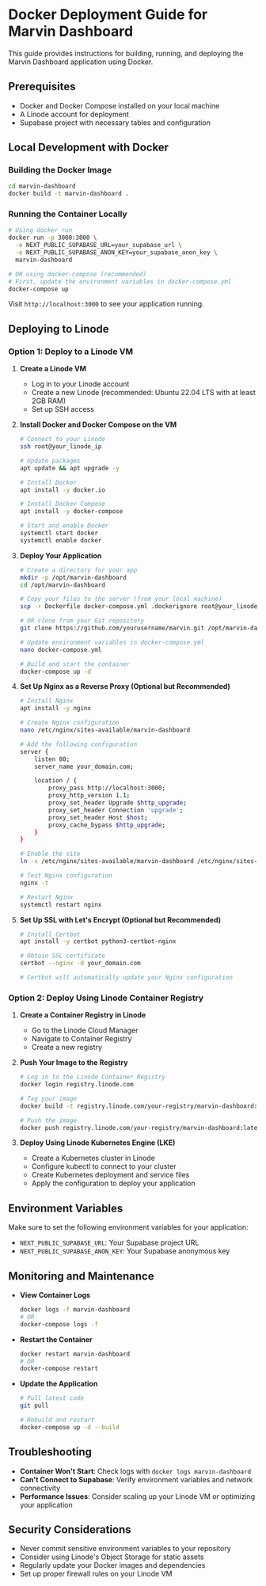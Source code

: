 # Docker Deployment Guide for Marvin Dashboard

This guide provides instructions for building, running, and deploying the Marvin Dashboard application using Docker.

## Prerequisites

- Docker and Docker Compose installed on your local machine
- A Linode account for deployment
- Supabase project with necessary tables and configuration

## Local Development with Docker

### Building the Docker Image

```bash
cd marvin-dashboard
docker build -t marvin-dashboard .
```

### Running the Container Locally

```bash
# Using docker run
docker run -p 3000:3000 \
  -e NEXT_PUBLIC_SUPABASE_URL=your_supabase_url \
  -e NEXT_PUBLIC_SUPABASE_ANON_KEY=your_supabase_anon_key \
  marvin-dashboard

# OR using docker-compose (recommended)
# First, update the environment variables in docker-compose.yml
docker-compose up
```

Visit `http://localhost:3000` to see your application running.

## Deploying to Linode

### Option 1: Deploy to a Linode VM

1. **Create a Linode VM**

   - Log in to your Linode account
   - Create a new Linode (recommended: Ubuntu 22.04 LTS with at least 2GB RAM)
   - Set up SSH access

2. **Install Docker and Docker Compose on the VM**

   ```bash
   # Connect to your Linode
   ssh root@your_linode_ip

   # Update packages
   apt update && apt upgrade -y

   # Install Docker
   apt install -y docker.io

   # Install Docker Compose
   apt install -y docker-compose

   # Start and enable Docker
   systemctl start docker
   systemctl enable docker
   ```

3. **Deploy Your Application**

   ```bash
   # Create a directory for your app
   mkdir -p /opt/marvin-dashboard
   cd /opt/marvin-dashboard

   # Copy your files to the server (from your local machine)
   scp -r Dockerfile docker-compose.yml .dockerignore root@your_linode_ip:/opt/marvin-dashboard/

   # OR clone from your Git repository
   git clone https://github.com/yourusername/marvin.git /opt/marvin-dashboard

   # Update environment variables in docker-compose.yml
   nano docker-compose.yml

   # Build and start the container
   docker-compose up -d
   ```

4. **Set Up Nginx as a Reverse Proxy (Optional but Recommended)**

   ```bash
   # Install Nginx
   apt install -y nginx

   # Create Nginx configuration
   nano /etc/nginx/sites-available/marvin-dashboard

   # Add the following configuration
   server {
       listen 80;
       server_name your_domain.com;

       location / {
           proxy_pass http://localhost:3000;
           proxy_http_version 1.1;
           proxy_set_header Upgrade $http_upgrade;
           proxy_set_header Connection 'upgrade';
           proxy_set_header Host $host;
           proxy_cache_bypass $http_upgrade;
       }
   }

   # Enable the site
   ln -s /etc/nginx/sites-available/marvin-dashboard /etc/nginx/sites-enabled/

   # Test Nginx configuration
   nginx -t

   # Restart Nginx
   systemctl restart nginx
   ```

5. **Set Up SSL with Let's Encrypt (Optional but Recommended)**

   ```bash
   # Install Certbot
   apt install -y certbot python3-certbot-nginx

   # Obtain SSL certificate
   certbot --nginx -d your_domain.com

   # Certbot will automatically update your Nginx configuration
   ```

### Option 2: Deploy Using Linode Container Registry

1. **Create a Container Registry in Linode**

   - Go to the Linode Cloud Manager
   - Navigate to Container Registry
   - Create a new registry

2. **Push Your Image to the Registry**

   ```bash
   # Log in to the Linode Container Registry
   docker login registry.linode.com

   # Tag your image
   docker build -t registry.linode.com/your-registry/marvin-dashboard:latest .

   # Push the image
   docker push registry.linode.com/your-registry/marvin-dashboard:latest
   ```

3. **Deploy Using Linode Kubernetes Engine (LKE)**

   - Create a Kubernetes cluster in Linode
   - Configure kubectl to connect to your cluster
   - Create Kubernetes deployment and service files
   - Apply the configuration to deploy your application

## Environment Variables

Make sure to set the following environment variables for your application:

- `NEXT_PUBLIC_SUPABASE_URL`: Your Supabase project URL
- `NEXT_PUBLIC_SUPABASE_ANON_KEY`: Your Supabase anonymous key

## Monitoring and Maintenance

- **View Container Logs**

  ```bash
  docker logs -f marvin-dashboard
  # OR
  docker-compose logs -f
  ```

- **Restart the Container**

  ```bash
  docker restart marvin-dashboard
  # OR
  docker-compose restart
  ```

- **Update the Application**

  ```bash
  # Pull latest code
  git pull

  # Rebuild and restart
  docker-compose up -d --build
  ```

## Troubleshooting

- **Container Won't Start**: Check logs with `docker logs marvin-dashboard`
- **Can't Connect to Supabase**: Verify environment variables and network connectivity
- **Performance Issues**: Consider scaling up your Linode VM or optimizing your application

## Security Considerations

- Never commit sensitive environment variables to your repository
- Consider using Linode's Object Storage for static assets
- Regularly update your Docker images and dependencies
- Set up proper firewall rules on your Linode VM
